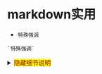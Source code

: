 # markdown实用

+ `特殊强调`
```text
`特殊强调`
```

<details>
<summary><mark><font color="darkred">隐藏细节说明</font></mark></summary>
<p></p>
<pre><code>
隐藏细节说明

</code></pre>
</details>

